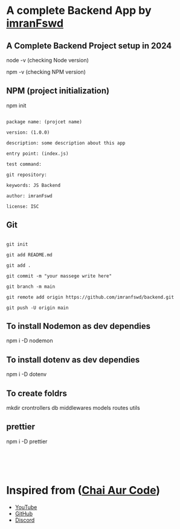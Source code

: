 
# A complete Backend App by [imranFswd](https://search.brave.com/search?q=imranfswd)



## A Complete Backend Project setup in 2024


node -v (checking Node version)

npm -v (checking NPM version)



## NPM (project initialization)

npm init

```

package name: (projcet name)

version: (1.0.0)

description: some description about this app

entry point: (index.js)

test command: 

git repository:

keywords: JS Backend

author: imranFswd

license: ISC

```








## Git

```

git init

git add README.md

git add .

git commit -m "your massege write here"

git branch -m main

git remote add origin https://github.com/imranfswd/backend.git

git push -U origin main

```







## To install Nodemon as dev dependies

npm i -D nodemon

## To install dotenv as dev dependies

npm i -D dotenv


## To create foldrs

mkdir crontrollers db middlewares models routes utils



## prettier

npm i -D prettier












<br /><br /><br />

#

# Inspired from ([Chai Aur Code](https://www.youtube.com/@chaiaurcode))

- [YouTube](https://www.youtube.com/@chaiaurcode)
- [GitHub](https://github.com/hiteshchoudhary)
- [Discord](http://hitesh.ai.discord
)






















